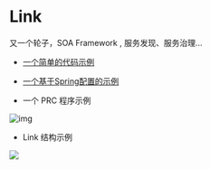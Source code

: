 # Link

又一个轮子，SOA Framework , 服务发现、服务治理...


* [一个简单的代码示例](https://github.com/sunyi113/link/wiki/%E4%B8%80%E4%B8%AA%E7%AE%80%E5%8D%95%E7%9A%84%E7%A4%BA%E4%BE%8B)

* [一个基于Spring配置的示例](https://github.com/sunyi113/link/wiki/%E5%9F%BA%E4%BA%8ESpring%E9%85%8D%E7%BD%AE%E7%9A%84%E7%A4%BA%E4%BE%8B)

* 一个 PRC 程序示例

![img](https://github.com/sunyi113/link/blob/master/readme/rpc.png)

* Link 结构示例

![](https://github.com/sunyi113/link/blob/master/readme/link.png)


